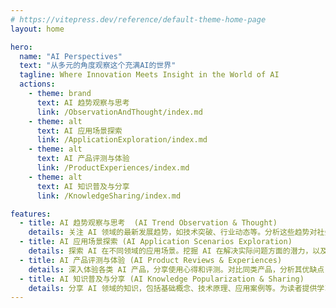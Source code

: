 ```yaml
---
# https://vitepress.dev/reference/default-theme-home-page
layout: home

hero:
  name: "AI Perspectives"
  text: "从多元的角度观察这个充满AI的世界"
  tagline: Where Innovation Meets Insight in the World of AI
  actions:
    - theme: brand
      text: AI 趋势观察与思考
      link: /ObservationAndThought/index.md
    - theme: alt
      text: AI 应用场景探索
      link: /ApplicationExploration/index.md
    - theme: alt
      text: AI 产品评测与体验
      link: /ProductExperiences/index.md
    - theme: alt
      text: AI 知识普及与分享
      link: /KnowledgeSharing/index.md

features:
  - title: AI 趋势观察与思考  (AI Trend Observation & Thought)
    details: 关注 AI 领域的最新发展趋势，如技术突破、行业动态等。分析这些趋势对社会、经济和个人生活可能产生的影响。分享自己对 AI 未来发展的思考和预测。
  - title: AI 应用场景探索 (AI Application Scenarios Exploration)
    details: 探索 AI 在不同领域的应用场景。挖掘 AI 在解决实际问题方面的潜力，以及可能面临的挑战。构思 AI 在未来生活中的应用，展望 AI 带来的美好前景。
  - title: AI 产品评测与体验 (AI Product Reviews & Experiences)
    details: 深入体验各类 AI 产品，分享使用心得和评测。对比同类产品，分析其优缺点，为读者提供购买建议。探讨 AI 产品在实际应用中的表现，以及潜在的改进空间。
  - title: AI 知识普及与分享 (AI Knowledge Popularization & Sharing)
    details: 分享 AI 领域的知识，包括基础概念、技术原理、应用案例等。为读者提供学习资源和工具，帮助他们更好地理解和应用 AI。
---
```


